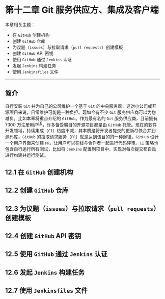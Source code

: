 # 第十二章 Git 服务供应方、集成及客户端

本章相关主题：

- 在 `GitHub` 创建机构
- 创建 `GitHub` 仓库
- 为议题（`issues`）与拉取请求（`pull requests`）创建模板
- 创建 `GitHub` API 密钥
- 使用 `GitHub` 通过 `Jenkins` 认证
- 发起 `Jenkins` 构建任务
- 使用 `Jenkinsfiles` 文件

---

## 简介

自行安装 `Git` 并为自己的公司维护一个基于 `Git` 的中央服务器，这对小公司或开源项目来说，日常维护可能是一种负担。现如今有不少 `Git` 服务供应商可以为您减负，比如本章将重点介绍的 `GitHub`。作为最有名的 `Git` 服务供应商，目前拥有 7300 万注册用户<sup>[[1]](https://baijiahao.baidu.com/s?id=1721224421874432077&wfr=spider&for=pc)</sup>，许多备受瞩目的开源项目都是由 `GitHub` 托管。现在的软件开发领域，持续集成（`CI`）热度不减，其本质是将开发者提交的更新尽快合并到源码库，`GitHub` 的拉取请求服务（`PR`）就是达到该目的的一种途径。`GitHub` 设计一个用户界面来创建 `PR`，让用户可以在线与合作者一起进行代码评审。`CI` 策略也包含自行运行所有测试，比如将 `Jenkins` 配置到项目中，实现对每次提交都自动进行构建并运行测试。



## 12.1 在 `GitHub` 创建机构





## 12.2 创建 `GitHub` 仓库



## 12.3 为议题（`issues`）与拉取请求（`pull requests`）创建模板



## 12.4 创建 `GitHub` API 密钥



## 12.5 使用 `GitHub` 通过 `Jenkins` 认证



## 12.6 发起 `Jenkins` 构建任务



## 12.7 使用 `Jenkinsfiles` 文件



